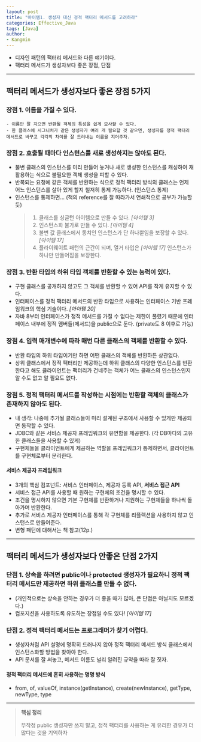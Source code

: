 ```yaml
---
layout: post
title: "아이템1. 생성자 대신 정적 팩터리 메서드를 고려하라"
categories: Effective_Java
tags: [Java]
author:
- Kangmin
---
```



- 디자인 패턴의 팩터리 메서드와 다른 얘기이다.
- 팩터리 메서드가 생성자보다 좋은 장점, 단점

---

## 팩터리 메서드가 생성자보다 좋은 장점 5가지

### 장점 1. 이름을 가질 수 있다.
    - 이름만 잘 지으면 반환될 객체의 특성을 쉽게 묘사할 수 있다.
    - 한 클래스에 시그니처가 같은 생성자가 여러 개 필요할 것 같으면, 생성자를 정적 팩터리 메서드로 바꾸고 각각의 차이를 잘 드러내는 이름을 지어주자.

### 장점 2. 호출될 때마다 인스턴스를 새로 생성하지는 않아도 된다.
- 불변 클래스의 인스턴스를 미리 만들어 놓거나 새로 생성한 인스턴스를 캐싱하여 재활용하는 식으로 불필요한 객체 생성을 피할 수 있다.
- 반복되는 요청에 같은 객체를 반환하는 식으로 정적 팩터리 방식의 클래스는 언제 어느 인스턴스를 살아 있게 할지 철저히 통제 가능하다. (인스턴스 통제)
- 인스턴스를 통제하면... (책의 reference를 잘 따라가서 연쇄적으로 공부가 가능할 듯)
  > 1) 클래스를 싱글턴 아이템으로 만들 수 있다. *[아이템 3]*
  > 2) 인스턴스화 불가로 만들 수 있다. *[아이템 4]*
  > 3) 불변 값 클래스에서 동치인 인스턴스가 단 하나뿐임을 보장할 수 있다. *[아이템 17]*
  > 4) 플라이웨이트 패턴의 근간이 되며, 열거 타입은 *[아이템 17]* 인스턴스가 하나만 만들어짐을 보장한다.

### 장점 3. 반환 타입의 하위 타입 객체를 반환할 수 있는 능력이 있다.
- 구현 클래스를 공개하지 않고도 그 객체를 반환할 수 있어 API를 작게 유지할 수 있다.
- 인터페이스를 정적 팩터리 메서드의 반환 타입으로 사용하는 인터페이스 기반 프레임워크의 핵심 기술이다. *[아이템 20]*
- 자바 8부터 인터페이스가 정적 메서드를 가질 수 없다는 제한이 풀렸기 때문에 인터페이스 내부에 정적 멤버들(메서드)을 public으로 둔다. (private도 8 이후로 가능)

### 장점 4. 입력 매개변수에 따라 매번 다른 클래스의 객체를 반환할 수 있다.
- 반환 타입의 하위 타입이기만 하면 어떤 클래스의 객체를 반환하든 상관없다.
- 상위 클래스에서 정적 팩터리만 제공하는데 하위 클래스의 다양한 인스턴스를 반환한다고 해도 클라이언트는 팩터리가 건네주는 객체가 어느 클래스의 인스턴스인지 알 수도 없고 알 필요도 없다.


### 장점 5. 정적 팩터리 메서드를 작성하는 시점에는 반환할 객체의 클래스가 존재하지 않아도 된다.
- 내 생각: 나중에 추가될 클래스들이 미리 설계된 구조에서 사용할 수 있게만 제공되면 동작할 수 있다.
- JDBC와 같은 서비스 제공자 프레임워크의 유연함을 제공한다. (각 DB마다의 고유한 클래스들을 사용할 수 있게)
- 구현체들을 클라이언트에게 제공하는 역할을 프레임워크가 통제하면서, 클라이언트를 구현체로부터 분리한다.

#### 서비스 제공자 프레임워크
- 3개의 핵심 컴포넌트: 서비스 인터페이스, 제공자 등록 API, **서비스 접근 API**
- 서비스 접근 API를 사용할 때 원하는 구현체의 조건을 명시할 수 있다.
- 조건을 명시하지 않으면 기본 구현체를 반환하거나 지원하는 구현체들을 하나씩 돌아가며 반환한다.
- 추가로 서비스 제공자 인터페이스를 통해 각 구현체를 리플렉션을 사용하지 않고 인스턴스로 만들어준다.
- 변형 패턴에 대해서는 책 참고(12p.)
---

## 팩터리 메서드가 생성자보다 안좋은 단점 2가지

### 단점 1. 상속을 하려면 public이나 protected 생성자가 필요하니 정적 팩터리 메서드만 제공하면 하위 클래스를 만들 수 없다.
- (개인적으로는 상속을 안하는 경우가 더 좋을 때가 많아, 큰 단점은 아닐지도 모르겠다.)
- 컴포지션을 사용하도록 유도하는 장점일 수도 있다! *[아이템 17]*

### 단점 2. 정적 팩터리 메서드는 프로그래머가 찾기 어렵다.
- 생성자처럼 API 설명에 명확히 드러나지 않아 정적 팩터리 메서드 방식 클래스에서 인스턴스화할 방법을 찾아야 한다.
- API 문서를 잘 써놓고, 메서드 이름도 널리 알려진 규약을 따라 잘 짓자.

#### 정적 팩터리 메서드에 흔히 사용하는 명명 방식
- from, of, valueOf, instance(getInstance), create(newInstance), getType, newType, type

---

> **핵심 정리**
>
> 무작정 public 생성자만 쓰지 말고, 정적 팩터리를 사용하는 게 유리한 경우가 더 많다는 것을 기억하자

